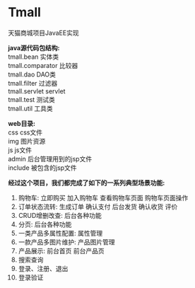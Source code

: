 # Tmall
天猫商城项目JavaEE实现  

<b>java源代码包结构:  </b>  
tmall.bean 实体类  
tmall.comparator 比较器  
tmall.dao DAO类  
tmall.filter 过滤器  
tmall.servlet servlet  
tmall.test 测试类  
tmall.util 工具类  

<b>web目录:</b>  
css css文件  
img 图片资源  
js js文件  
admin 后台管理用到的jsp文件  
include 被包含的jsp文件  

<b>经过这个项目，我们都完成了如下的一系列典型场景功能:</b>  
1. 购物车: 立即购买 加入购物车 查看购物车页面 购物车页面操作  
2. 订单状态流转: 生成订单 确认支付 后台发货 确认收货 评价  
3. CRUD增删改查: 后台各种功能  
4. 分页: 后台各种功能  
5. 一类产品多属性配置: 属性管理  
6. 一款产品多图片维护: 产品图片管理  
7. 产品展示:  前台首页 前台产品页  
8. 搜索查询  
9. 登录、注册、退出  
10. 登录验证  
